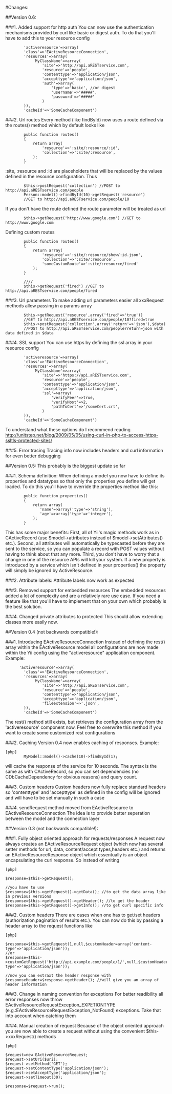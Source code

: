 #Changes:

##Version 0.6:

###1. Added support for http auth
You can now use the authentication mechanisms provided by curl like basic or digest auth. To do that
you'll have to add this to your resource config

            'activeresource'=>array(
            'class'=>'EActiveResourceConnection',
			'resources'=>array(
				'MyClassName'=>array(
            		'site'=>'http://api.aRESTservice.com',
            		'resource'=>'people',
            		'contenttype'=>'application/json',
            		'accepttype'=>'application/json',
            		'auth'=>array(
            			'type'=>'basic', //or digest
            			'username'=>'#####',
            			'password'=>'#####'
            		)
       		)),
       		'cacheId'=>'SomeCacheComponent')
       		
###2. Url routes
Every method (like findById)  now uses a route defined via the routes() method which by default
looks like

			public function routes()
    		{
        		return array(
            		'resource'=>':site/:resource/:id',
            		'collection'=>':site/:resource',
        		);
    		}
    		
:site, :resource and :id are placeholders that will be replaced by the values defined in the resource
configuration. Thus 

			$this->postRequest('collection') //POST to http://api.aRESTservice.com/people
			Person::model()->findById(10)->getRequest('resource') 
			//GET to http://api.aRESTservice.com/people/10
			
If you don't have the route defined the route parameter will be treated as url

			$this->getRequest('http://www.google.com') //GET to http://www.google.com

Defining custom routes

			public function routes()
    		{
        		return array(
            		'resource'=>':site/:resource/show/:id.json',
            		'collection'=>':site/:resource',
            		'someCustumRoute'=>':site/:resource/fired'
        		);
    		}
    		
    		////
    		$this->getRequest('fired') //GET to http://api.aRESTservice.com/people/fired

###3. Url parameters
To make adding url parameters easier all xxxRequest methods allow passing in a params array

			$this->getRequest('resource',array('fired'=>'true'))
			//GET to http://api.aRESTservice.com/people/10?fired=true
			$this->postRequest('collection',array('return'=>'json'),$data)
			//POST to http://api.aRESTservice.com/people?return=json with data defined in $data
			
###4. SSL support
You can use https by defining the ssl array in your resource config

			'activeresource'=>array(
            'class'=>'EActiveResourceConnection',
			'resources'=>array(
				'MyClassName'=>array(
            		'site'=>'https://api.aRESTservice.com',
            		'resource'=>'people',
            		'contenttype'=>'application/json',
            		'accepttype'=>'application/json',
                	'ssl'=>array(
                   		'verifyPeer'=>true,
                        'verifyHost'=>2,
                        'pathToCert'=>'/someCert.crt',
                    )
       		)),
       		'cacheId'=>'SomeCacheComponent')
       		
To understand what these options do I recommend reading
http://unitstep.net/blog/2009/05/05/using-curl-in-php-to-access-https-ssltls-protected-sites/

###5. Error tracing
Tracing info now includes headers and curl information for even better debugging
			
##Version 0.5:
This probably is the biggest update so far

###1. Schema definition:
When defining a model you now have to define its properties and datatypes so that only the
properties you define will get loaded. To do this you'll have to override the properties method like
this:

            public function properties()
            {
                return array(
                   'name'=>array('type'=>'string'),
                   'age'=>array('type'=>'integer'),
                );
            }

This has some major benefits: First, all of Yii's magic methods work as in CActiveRecord
(use $model->attributes instead of $model->setAttributes() etc.). Second, all attributes will
automatically be typecasted before they are sent to the service, so you can populate a record with
POST values without having to think about that any more. Third, you don't have to worry
that a change in one of the resource APIs will kill your system. If a new property is introduced by
a service which isn't defined in your properties() the property will simply be ignored by 
ActiveResource.

###2. Attribute labels:
Attribute labels now work as expected

###3. Removed support for embedded resources
The embedded resources added a lot of complexity and are a relatively rare use case. If you need
a feature like that you'll have to implement that on your own which probably is the best solution.

###4. Changed private attributes to protected 
This should allow extending classes more easily now.


##Version 0.4 (not backwards compatible!):

###1. Introducing EActiveResourceConnection 
Instead of defining the rest() array within the EActiveResource model all configurations are now made within the Yii config using the "activeresource" application component.
Example: 

          'activeresource'=>array(
            'class'=>'EActiveResourceConnection',
			'resources'=>array(
				'MyClassName'=>array(
            		'site'=>'http://api.aRESTservice.com',
            		'resource'=>'people',
            		'contenttype'=>'application/json',
            		'accepttype'=>'application/json',
            		'fileextension'=>'.json',
       		)),
       		'cacheId'=>'SomeCacheComponent')
       		
The rest() method still exists, but retrieves the configuration array from the 'activeresource' component now. Feel free to overwrite this method if you want to create some customized rest configurations
       		
###2. Caching
Version 0.4 now enables caching of responses. Example:
~~~
[php]
		MyModel::model()->cache(10)->findById(1);
~~~
will cache the response of the service for 10 seconds. The syntax is the same as with CActiveRecord, so you can set dependencies (no CDbCacheDependency for obvious reasons) and query count.

###3. Custom headers
Custom headers now fully replace standard headers so 'contenttype' and 'accepttype' as defined in the config will be ignored and will have to be set manually in such a case

###4. sendRequest method moved from EActiveResource to EActiveResourceConnection
The idea is to provide better seperation between the model and the connection layer

##Version 0.3 (not backwards compatible!):

###1. Fully object oriented approach for requests/responses 
A request now always creates an EActiveResourceRequest object (which now has several setter methods for url, data, content/accept types,headers etc.) and returns an EActiveResourceResponse object which essentually is an object encapsulating the curl response. So instead of writing

~~~
[php]

$response=$this->getRequest();

//you have to use
$response=$this->getRequest()->getData(); //to get the data array like in previous versions
$response=$this->getRequest()->getHeader(); //to get the header
$response=$this->getRequest()->getInfo(); //to get curl specific info

~~~

###2. Custom headers
There are cases when one has to get/set headers (authorization,pagination of results etc.). You can now do this by passing a header array to the request functions like

~~~
[php]

$response=$this->getRequest(1,null,$customHeader=array('content-type'=>'application/json'));
//or
$response=$this->customGetRequest('http://api.example.com/people/1/',null,$customHeader=array('content-type'=>'application/json'));

//now you can extraxt the header response with
$responseHeader=$response->getHeader(); //will give you an array of header information

~~~

###3. Change in naming convention for exceptions
For better readibility all error responses now throw EActiveResourceRequestException_EXPETIONTYPE (e.g.:EActiveResourceRequestException_NotFound) exceptions. Take that into account when catching them

###4. Manual creation of request
Because of the object oriented approach you are now able to create a request without using the convenient $this->xxxRequest() methods

~~~
[php]

$request=new EActiveResourceRequest;
$request->setUri($uri);
$request->setMethod('GET');
$request->setContentType('application/json');
$request->setAcceptType('application/json');
$request->setTimeout(30);

$response=$request->run();

~~~